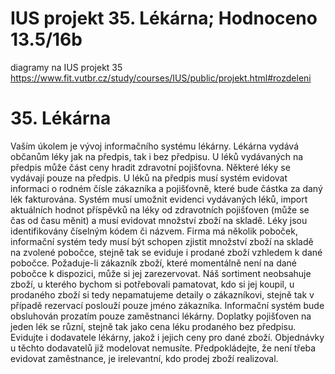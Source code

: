 # IUS projekt 35. Lékárna; Hodnoceno 13.5/16b
diagramy na IUS projekt 35
https://www.fit.vutbr.cz/study/courses/IUS/public/projekt.html#rozdeleni
# 35. Lékárna
Vaším úkolem je vývoj informačního systému lékárny. Lékárna vydává občanům léky jak na předpis, tak i bez předpisu. U léků vydávaných na předpis může část ceny hradit zdravotní pojišťovna. Některé léky se vydávají pouze na předpis. U léků na předpis musí systém evidovat informaci o rodném čísle zákazníka a pojišťovně, které bude částka za daný lék fakturována. Systém musí umožnit evidenci vydávaných léků, import aktuálních hodnot příspěvků na léky od zdravotních pojišťoven (může se čas od času měnit) a musí evidovat množství zboží na skladě. Léky jsou identifikovány číselným kódem či názvem. Firma má několik poboček, informační systém tedy musí být schopen zjistit množství zboží na skladě na zvolené pobočce, stejně tak se eviduje i prodané zboží vzhledem k dané pobočce. Požaduje-li zákazník zboží, které momentálně není na dané pobočce k dispozici, může si jej zarezervovat. Náš sortiment neobsahuje zboží, u kterého bychom si potřebovali pamatovat, kdo si jej koupil, u prodaného zboží si tedy nepamatujeme detaily o zákazníkovi, stejně tak v případě rezervací poslouží pouze jméno zákazníka. Informační systém bude obsluhován prozatím pouze zaměstnanci lékárny. Doplatky pojišťoven na jeden lék se různí, stejně tak jako cena léku prodaného bez předpisu. Evidujte i dodavatele lékárny, jakož i jejich ceny pro dané zboží. Objednávky u těchto dodavatelů již modelovat nemusíte. Předpokládejte, že není třeba evidovat zaměstnance, je irelevantní, kdo prodej zboží realizoval.
